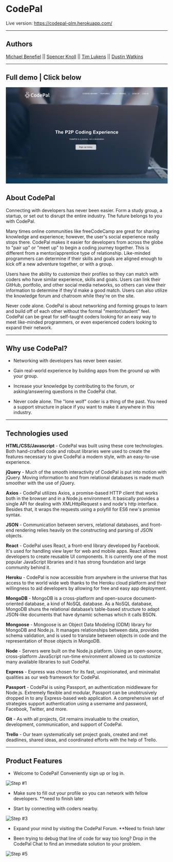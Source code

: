 

<h1>CodePal</h1>

Live version: https://codepal-plm.herokuapp.com/
<hr></hr>

<h2> Authors </h2>

[Michael Benefiel](https://github.com/mjbenefiel) || [Spencer Knoll](https://github.com/sp-knoll-86) || [Tim Lukens](https://github.com/tblukens) || [Dustin Watkins](https://github.com/watkins656)


<hr></hr>

<h2> Full demo | Click below </h2>

[![CodePal](client/public/assets/images/codepal_demo.png)](https://youtube.com)

<h2> About CodePal </h2>

Connecting with developers has never been easier. Form a study group, a startup, or set out to disrupt the entire industry. The future belongs to you with CodePal. 

Many times online communities like freeCodeCamp are great for sharing knowledge and experience; however, the user's social experience really stops there. CodePal makes it easier for developers from across the globe to "pair up" or "meet up" to begin a coding journey together. This is different from a mentor/apprentice type of relationship. Like-minded programmers can determine if their skills and goals are aligned enough to kick off a new adventure together, or with a group.

Users have the ability to customize their profiles so they can match with coders who have similar experience, skills and goals. Users can link their GitHub, portfolio, and other social media networks, so others can view their information to determine if they'd make a good match. Users can also utilize the knowledge forum and chatroom while they're on the site.

Never code alone. CodePal is about networking and forming groups to learn and build off of each other without the formal "mentor/student" feel. CodePal can be great for self-taught coders looking for an easy way to meet like-minded programmers, or even experienced coders looking to expand their network.


<hr></hr>
<h2> Why use CodePal? </h2>

- Networking with developers has never been easier.

- Gain real-world experience by building apps from the ground up with your group. 

- Increase your knowledge by contributing to the forum, or asking/answering questions in the CodePal chat. 

- Never code alone. The "lone wolf" coder is a thing of the past. You need a support structure in place if you want to make it anywhere in this industry.

<hr></hr>

<h2>Technologies used</h2>

<strong>HTML/CSS/Javascript</strong> - CodePal was built using these core technologies. Both hand-crafted code and robust libraries were used to create the features necessary to give CodePal a modern style, with an easy-to-use experience.  

<strong>jQuery</strong> - Much of the smooth interactivity of CodePal is put into motion with jQuery.  Moving information to and from relational databases is made much smoother with the use of jQuery.    

<strong>Axios</strong> - CodePal utilizes Axios, a promise-based HTTP client that works both in the browser and in a Node.js environment. It basically provides a single API for dealing with XMLHttpRequest s and node's http interface. Besides that, it wraps the requests using a polyfill for ES6 new's promise syntax.

<strong>JSON</strong> - Communication between servers, relational databases, and front-end rendering relies heavily on the constructing and parsing of JSON objects.  

<strong>React</strong> - CodePal uses React, a front-end library developed by Facebook. It's used for handling view layer for web and mobile apps. React allows developers to create reusable UI components. It is currently one of the most popular JavaScript libraries and it has strong foundation and large community behind it.

<strong>Heroku</strong> - CodePal is now accessible from anywhere in the universe that has access to the world wide web thanks to the Heroku cloud platform and their willingness to aid developers by allowing for free and easy app deployment.

<strong>MongoDB</strong> - MongoDB is a cross-platform and open-source document-oriented database, a kind of NoSQL database. As a NoSQL database, MongoDB shuns the relational database’s table-based structure to adapt JSON-like documents that have dynamic schemas which it calls BSON. 

<strong>Mongoose</strong> - Mongoose is an Object Data Modeling (ODM) library for MongoDB and Node.js. It manages relationships between data, provides schema validation, and is used to translate between objects in code and the representation of those objects in MongoDB.

<strong>Node</strong> - Servers were built on the Node.js platform. Using an open-source, cross-platform JavaScript run-time environment allowed us to customize many available libraries to suit CodePal.

<strong>Express</strong> - Express was chosen for its fast, unopinionated, and minimalist qualities as our web framework for CodePal.

<strong>Passport</strong> - CodePal is using Passport, an authentication middleware for Node.js. Extremely flexible and modular, Passport can be unobtrusively dropped in to any Express-based web application. A comprehensive set of strategies support authentication using a username and password, Facebook, Twitter, and more.

<strong>Git</strong> - As with all projects, Git remains invaluable to the creation, development, communication, and support of CodePal.

<strong>Trello</strong> - Our team systematically set project goals, created and met deadlines, shared ideas, and coordinated efforts with the help of Trello.

<hr></hr>

<h2>Product Features</h2>

- Welcome to CodePal! Conveniently sign up or log in.

![Step #1](https://raw.githubusercontent.com/tblukens/CodePal/master/client/public/assets/images/Demo-step-one.gif "Step #1")

- Make sure to fill out your profile so you can network with fellow developers. **need to finish later

<!-- ![Step #2](https://raw.githubusercontent.com/mjbenefiel/Garage-Sailor/master/public/img/step1.gif "Step #2") -->

- Start by connecting with coders nearby. 

![Step #3](https://raw.githubusercontent.com/tblukens/CodePal/master/client/public/assets/images/demo-step-three.gif "Step #3")

- Expand your mind by visiting the CodePal Forum. **Need to finish later

<!-- ![Step #4](https://raw.githubusercontent.com/mjbenefiel/Garage-Sailor/master/public/img/step1.gif "Step #4") -->

- Been trying to debug that line of code for way too long? Drop in the CodePal Chat to find an immediate solution to your problem.

![Step #5](https://raw.githubusercontent.com/tblukens/CodePal/master/client/public/assets/images/demo-step-5.gif "Step #5")

